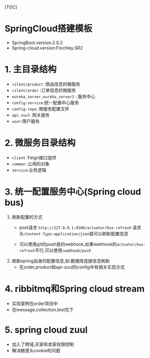 [TOC]

# SpringCloud搭建模板

* SpringBoot.version:2.0.2
* Spring-cloud.version:Finchley.SR2

# 1. 主目录结构
* `cilent/product` :商品信息的微服务
* `cilent/order` :订单信息的微服务
* `eureka_server,eureka_server2` : 服务中心
* `config-service`:统一配置中心服务
* `config-repo`: 微服务配置文件
* `api-zuul`: 网关服务
* `user`:用户服务

# 2. 微服务目录结构
* `client` :Feign接口提供
* `common` :公用的对象
* `service`:业务逻辑

# 3. 统一配置服务中心(Spring cloud bus)

1. 刷新配置的方式
	* post请求 `http://127.0.0.1:8100/actuator/bus-refresh`  请求头:`Content-Type:application/json`就可以刷新配置信息

	* 可以使用git的push是的webhook,如果webhook的`actuator/bus-refresh`不行,可以使用`/webhook/push`
2. 刷新spring自身的配置信息,如:数据库连接信息刷新
	* 在order,product和api-zuul的config中有相关实现方式

# 4. ribbitmq和Spring cloud stream
* 实现案例在order项目中
* 在message,collection,test包下

# 5. spring cloud zuul

* 加入了跨域,买家和卖家权限控制
* 解决敏感头cookie的问题
